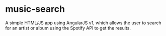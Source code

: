 # music-search
A simple HTML/JS app using AngularJS v1, which allows the user to search for an artist or album using the Spotify API to get the results.
